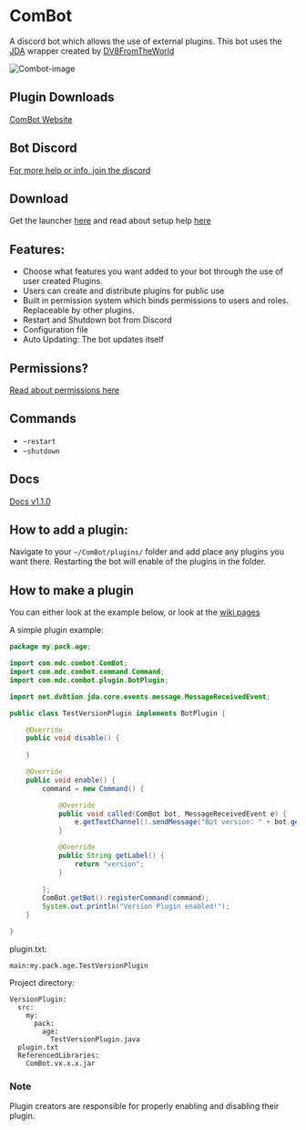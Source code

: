 # ComBot
A discord bot which allows the use of external plugins. This bot uses the [JDA](https://github.com/DV8FromTheWorld/JDA) wrapper created by [DV8FromTheWorld](https://github.com/DV8FromTheWorld)

![Combot-image](https://memedistributionco.github.io/img/combot.png)

## Plugin Downloads

[ComBot Website](https://memedistributionco.github.io/combot/)

## Bot Discord
[For more help or info, join the discord](https://discord.gg/kgpguGh)

## Download
Get the launcher [here](https://github.com/MemeDistributionCo/ComBot/releases) and read about setup help [here](https://github.com/MemeDistributionCo/ComBot/wiki)

## Features:
- Choose what features you want added to your bot through the use of user created Plugins.
- Users can create and distribute plugins for public use
- Built in permission system which binds permissions to users and roles. Replaceable by other plugins.
- Restart and Shutdown bot from Discord
- Configuration file
- Auto Updating: The bot updates itself

## Permissions?
[Read about permissions here](https://github.com/MemeDistributionCo/ComBot/wiki/Permissions)

## Commands
- `~restart`
- `~shutdown`

## Docs
[Docs v1.1.0](https://memedistributionco.github.io/docs/ComBot/v1.1.0/index.html)

## How to add a plugin:

Navigate to your `~/ComBot/plugins/` folder and add place any plugins you want there. Restarting the bot will enable of the plugins in the folder.

## How to make a plugin

You can either look at the example below, or look at the [wiki pages](https://github.com/MemeDistributionCo/ComBot/wiki)

A simple plugin example:
```Java
package my.pack.age;

import com.mdc.combot.ComBot;
import com.mdc.combot.command.Command;
import com.mdc.combot.plugin.BotPlugin;

import net.dv8tion.jda.core.events.message.MessageReceivedEvent;

public class TestVersionPlugin implements BotPlugin {

	@Override
	public void disable() {
  
	}

	@Override
	public void enable() {
		command = new Command() {

			@Override
			public void called(ComBot bot, MessageReceivedEvent e) {
				e.getTextChannel().sendMessage("Bot version: " + bot.getVersion() + "!").complete();
			}

			@Override
			public String getLabel() {
				return "version";
			}
			
		};
		ComBot.getBot().registerCommand(command);
		System.out.println("Version Plugin enabled!");
	}

}
```

plugin.txt:
```
main:my.pack.age.TestVersionPlugin
```

Project directory:
```
VersionPlugin:
  src:
    my:
      pack:
        age:
          TestVersionPlugin.java
  plugin.txt
  ReferencedLibraries:
    ComBot.vx.x.x.jar
```

### Note
Plugin creators are responsible for properly enabling and disabling their plugin.
